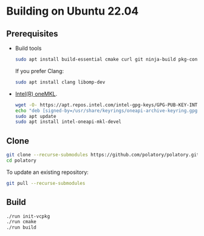 # Building on Ubuntu 22.04

## Prerequisites

- Build tools

  ```bash
  sudo apt install build-essential cmake curl git ninja-build pkg-config unzip
  ```

  If you prefer Clang:

  ```bash
  sudo apt install clang libomp-dev
  ```

- [Intel(R) oneMKL](https://www.intel.com/content/www/us/en/developer/tools/oneapi/onemkl.html).

  ```bash
  wget -O- https://apt.repos.intel.com/intel-gpg-keys/GPG-PUB-KEY-INTEL-SW-PRODUCTS.PUB \ | gpg --dearmor | sudo tee /usr/share/keyrings/oneapi-archive-keyring.gpg > /dev/null
  echo "deb [signed-by=/usr/share/keyrings/oneapi-archive-keyring.gpg] https://apt.repos.intel.com/oneapi all main" | sudo tee /etc/apt/sources.list.d/oneAPI.list
  sudo apt update
  sudo apt install intel-oneapi-mkl-devel
  ```

## Clone

```bash
git clone --recurse-submodules https://github.com/polatory/polatory.git
cd polatory
```

To update an existing repository:

```bash
git pull --recurse-submodules
```

## Build

```bash
./run init-vcpkg
./run cmake
./run build
```
